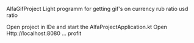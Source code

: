 AlfaGifProject
Light programm for getting gif's on currency rub ratio usd ratio

Open project in IDe and start the AlfaProjectApplication.kt Open Http://localhost:8080 ... profit
